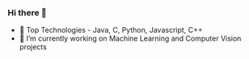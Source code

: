 ### Hi there 👋

- 🔭 Top Technologies - Java, C, Python, Javascript, C++
- 🌱 I’m currently working on Machine Learning and Computer Vision projects

